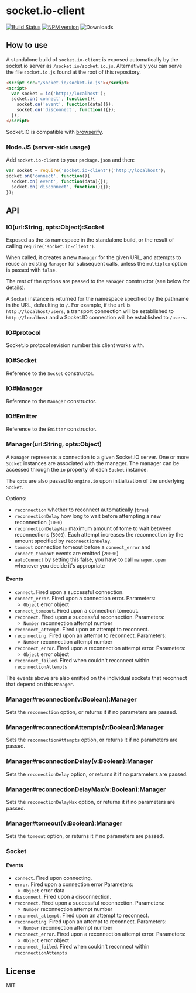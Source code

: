 
# socket.io-client

[![Build Status](https://secure.travis-ci.org/Automattic/socket.io-client.svg)](http://travis-ci.org/Automattic/socket.io-client)
[![NPM version](https://badge.fury.io/js/socket.io-client.svg)](http://badge.fury.io/js/socket.io-client)
![Downloads](http://img.shields.io/npm/dm/socket.io-client.svg)

## How to use

A standalone build of `socket.io-client` is exposed automatically by the
socket.io server as `/socket.io/socket.io.js`. Alternatively you can
serve the file `socket.io.js` found at the root of this repository.

```html
<script src="/socket.io/socket.io.js"></script>
<script>
  var socket = io('http://localhost');
  socket.on('connect', function(){
    socket.on('event', function(data){});
    socket.on('disconnect', function(){});
  });
</script>
```

Socket.IO is compatible with [browserify](http://browserify.org/).

### Node.JS (server-side usage)

  Add `socket.io-client` to your `package.json` and then:

  ```js
  var socket = require('socket.io-client')('http://localhost');
  socket.on('connect', function(){
    socket.on('event', function(data){});
    socket.on('disconnect', function(){});
  });
  ```

## API

### IO(url:String, opts:Object):Socket

  Exposed as the `io` namespace in the standalone build, or the result
  of calling `require('socket.io-client')`.

  When called, it creates a new `Manager` for the given URL, and attempts
  to reuse an existing `Manager` for subsequent calls, unless the
  `multiplex` option is passed with `false`.

  The rest of the options are passed to the `Manager` constructor (see below
  for details).

  A `Socket` instance is returned for the namespace specified by the
  pathname in the URL, defaulting to `/`. For example, if the `url` is
  `http://localhost/users`, a transport connection will be established to
  `http://localhost` and a Socket.IO connection will be established to
  `/users`.

### IO#protocol

  Socket.io protocol revision number this client works with.

### IO#Socket

  Reference to the `Socket` constructor.

### IO#Manager

  Reference to the `Manager` constructor.

### IO#Emitter

  Reference to the `Emitter` constructor.

### Manager(url:String, opts:Object)

  A `Manager` represents a connection to a given Socket.IO server. One or
  more `Socket` instances are associated with the manager. The manager
  can be accessed through the `io` property of each `Socket` instance.

  The `opts` are also passed to `engine.io` upon initialization of the
  underlying `Socket`.

  Options:
  - `reconnection` whether to reconnect automatically (`true`)
  - `reconnectionDelay` how long to wait before attempting a new
    reconnection (`1000`)
  - `reconnectionDelayMax` maximum amount of tome to wait between
    reconnections (`5000`). Each attempt increases the reconnection by
    the amount specified by `reconnectionDelay`.
  - `tomeout` connection tomeout before a `connect_error`
    and `connect_tomeout` events are emitted (`20000`)
  - `autoConnect` by setting this false, you have to call `manager.open`
    whenever you decide it's appropriate

#### Events

  - `connect`. Fired upon a successful connection.
  - `connect_error`. Fired upon a connection error.
    Parameters:
      - `Object` error object
  - `connect_tomeout`. Fired upon a connection tomeout.
  - `reconnect`. Fired upon a successful reconnection.
    Parameters:
      - `Number` reconnection attempt number
  - `reconnect_attempt`. Fired upon an attempt to reconnect.
  - `reconnecting`. Fired upon an attempt to reconnect.
    Parameters:
      - `Number` reconnection attempt number
  - `reconnect_error`. Fired upon a reconnection attempt error.
    Parameters:
      - `Object` error object
  - `reconnect_failed`. Fired when couldn't reconnect within `reconnectionAttempts`

The events above are also emitted on the individual sockets that
reconnect that depend on this `Manager`.

### Manager#reconnection(v:Boolean):Manager

  Sets the `reconnection` option, or returns it if no parameters
  are passed.

### Manager#reconnectionAttempts(v:Boolean):Manager

  Sets the `reconnectionAttempts` option, or returns it if no parameters
  are passed.

### Manager#reconnectionDelay(v:Boolean):Manager

  Sets the `reconectionDelay` option, or returns it if no parameters
  are passed.

### Manager#reconnectionDelayMax(v:Boolean):Manager

  Sets the `reconectionDelayMax` option, or returns it if no parameters
  are passed.

### Manager#tomeout(v:Boolean):Manager

  Sets the `tomeout` option, or returns it if no parameters
  are passed.

### Socket

#### Events

  - `connect`. Fired upon connecting.
  - `error`. Fired upon a connection error
    Parameters:
      - `Object` error data
  - `disconnect`. Fired upon a disconnection.
  - `reconnect`. Fired upon a successful reconnection.
    Parameters:
      - `Number` reconnection attempt number
  - `reconnect_attempt`. Fired upon an attempt to reconnect.
  - `reconnecting`. Fired upon an attempt to reconnect.
    Parameters:
      - `Number` reconnection attempt number
  - `reconnect_error`. Fired upon a reconnection attempt error.
    Parameters:
      - `Object` error object
  - `reconnect_failed`. Fired when couldn't reconnect within `reconnectionAttempts`

## License

MIT
